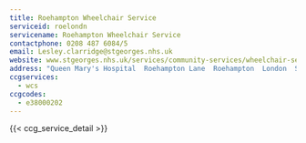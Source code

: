 ```yaml
---
title: Roehampton Wheelchair Service
serviceid: roelondn
servicename: Roehampton Wheelchair Service
contactphone: 0208 487 6084/5
email: Lesley.clarridge@stgeorges.nhs.uk
website: www.stgeorges.nhs.uk/services/community-services/wheelchair-service-and-rehabilitation-engineering/
address: "Queen Mary's Hospital  Roehampton Lane  Roehampton  London  SW15 5PN"
ccgservices:
  - wcs
ccgcodes:
  - e38000202
---
```


{{< ccg_service_detail >}}
